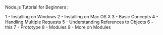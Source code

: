 Node.js Tutorial for Beginners :

1 - Installing on Windows 
2 - Installing on Mac OS X
3 - Basic Concepts
4 - Handling Multiple Requests
5 - Understanding References to Objects
6 - this
7 - Prototype
8 - Modules
9 - More on Modules